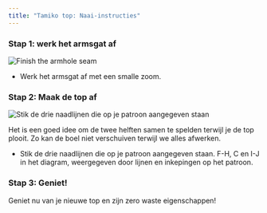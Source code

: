 ```yaml
---
title: "Tamiko top: Naai-instructies"
---
```


### Stap 1: werk het armsgat af

![Finish the armhole seam](step03.png)

- Werk het armsgat af met een smalle zoom.

### Stap 2: Maak de top af

![Stik de drie naadlijnen die op je patroon aangegeven staan](step04.png)

<Note>

Het is een goed idee om de twee helften samen te spelden terwijl je de top plooit.
Zo kan de boel niet verschuiven terwijl we alles afwerken.

</Note>

- Stik de drie naadlijnen die op je patroon aangegeven staan. F-H, C en I-J in het diagram, weergegeven door lijnen en inkepingen op het patroon.

### Stap 3: Geniet!

Geniet nu van je nieuwe top en zijn zero waste eigenschappen!
